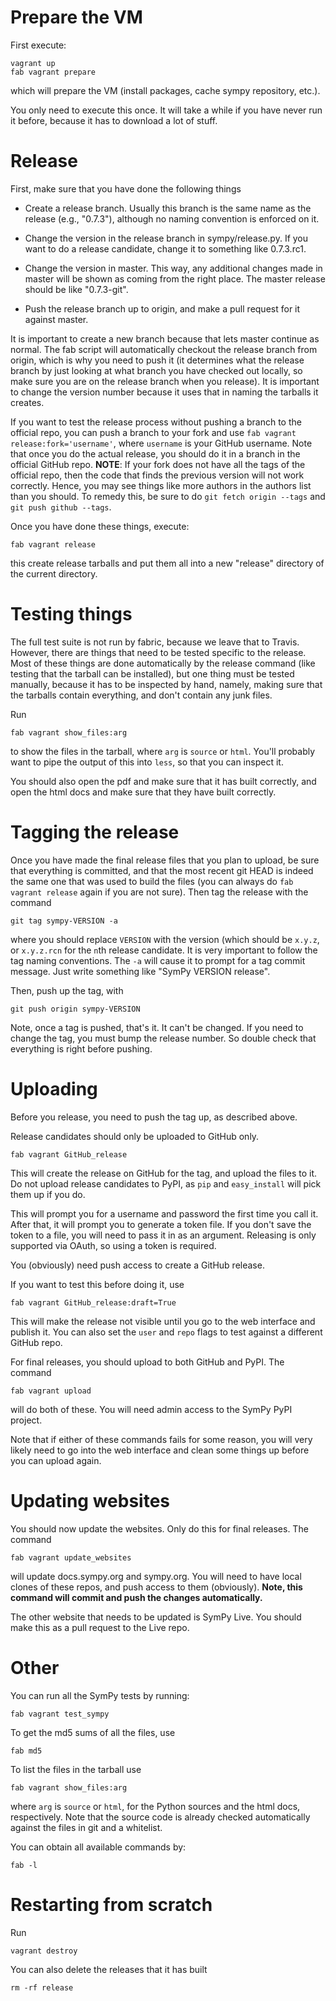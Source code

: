 # Prepare the VM

First execute:

    vagrant up
    fab vagrant prepare

which will prepare the VM (install packages, cache sympy repository, etc.).

You only need to execute this once. It will take a while if you have never run
it before, because it has to download a lot of stuff.

# Release

First, make sure that you have done the following things

- Create a release branch. Usually this branch is the same name as the release
  (e.g., "0.7.3"), although no naming convention is enforced on it.

- Change the version in the release branch in sympy/release.py.  If you want
  to do a release candidate, change it to something like 0.7.3.rc1.

- Change the version in master.  This way, any additional changes made in
  master will be shown as coming from the right place. The master release
  should be like "0.7.3-git".

- Push the release branch up to origin, and make a pull request for it against
  master.

It is important to create a new branch because that lets master continue
as normal. The fab script will automatically checkout the release branch from
origin, which is why you need to push it (it determines what the release
branch by just looking at what branch you have checked out locally, so make
sure you are on the release branch when you release). It is important to
change the version number because it uses that in naming the tarballs it
creates.

If you want to test the release process without pushing a branch to the
official repo, you can push a branch to your fork and use `fab vagrant
release:fork='username'`, where `username` is your GitHub username.  Note that
once you do the actual release, you should do it in a branch in the official
GitHub repo.  **NOTE**: If your fork does not have all the tags of the
official repo, then the code that finds the previous version will not work
correctly.  Hence, you may see things like more authors in the authors list
than you should.  To remedy this, be sure to do `git fetch origin --tags` and
`git push github --tags`.

Once you have done these things, execute:

    fab vagrant release

this create release tarballs and put them all into a new "release" directory
of the current directory.

# Testing things

The full test suite is not run by fabric, because we leave that to
Travis. However, there are things that need to be tested specific to the
release. Most of these things are done automatically by the release command
(like testing that the tarball can be installed), but one thing must be tested
manually, because it has to be inspected by hand, namely, making sure that the
tarballs contain everything, and don't contain any junk files.

Run

    fab vagrant show_files:arg

to show the files in the tarball, where `arg` is `source` or `html`.  You'll
probably want to pipe the output of this into `less`, so that you can inspect
it.

You should also open the pdf and make sure that it has built correctly, and
open the html docs and make sure that they have built correctly.

# Tagging the release

Once you have made the final release files that you plan to upload, be sure
that everything is committed, and that the most recent git HEAD is indeed the
same one that was used to build the files (you can always do `fab vagrant
release` again if you are not sure). Then tag the release with the command

    git tag sympy-VERSION -a

where you should replace `VERSION` with the version (which should be `x.y.z`,
or `x.y.z.rcn` for the `n`th release candidate. It is very important to follow
the tag naming conventions.  The `-a` will cause it to prompt for a tag commit
message. Just write something like "SymPy VERSION release".

Then, push up the tag, with

    git push origin sympy-VERSION

Note, once a tag is pushed, that's it. It can't be changed. If you need to
change the tag, you must bump the release number.  So double check that
everything is right before pushing.

# Uploading

Before you release, you need to push the tag up, as described above.

Release candidates should only be uploaded to GitHub only.

    fab vagrant GitHub_release

This will create the release on GitHub for the tag, and upload the files to
it.  Do not upload release candidates to PyPI, as `pip` and `easy_install`
will pick them up if you do.

This will prompt you for a username and password the first time you call it.
After that, it will prompt you to generate a token file.  If you don't save
the token to a file, you will need to pass it in as an argument. Releasing is
only supported via OAuth, so using a token is required.

You (obviously) need push access to create a GitHub release.

If you want to test this before doing it, use

    fab vagrant GitHub_release:draft=True

This will make the release not visible until you go to the web interface and
publish it.  You can also set the `user` and `repo` flags to test against a
different GitHub repo.

For final releases, you should upload to both GitHub and PyPI. The command

    fab vagrant upload

will do both of these.  You will need admin access to the SymPy PyPI project.

Note that if either of these commands fails for some reason, you will very
likely need to go into the web interface and clean some things up before you
can upload again.

# Updating websites

You should now update the websites. Only do this for final releases. The command

    fab vagrant update_websites

will update docs.sympy.org and sympy.org.  You will need to have local clones
of these repos, and push access to them (obviously).  **Note, this command
will commit and push the changes automatically.**

The other website that needs to be updated is SymPy Live. You should make this
as a pull request to the Live repo.

# Other

You can run all the SymPy tests by running:

    fab vagrant test_sympy

To get the md5 sums of all the files, use

    fab md5

To list the files in the tarball use

    fab vagrant show_files:arg

where `arg` is `source` or `html`, for the Python sources and the html docs,
respectively. Note that the source code is already checked automatically
against the files in git and a whitelist.

You can obtain all available commands by:

    fab -l

# Restarting from scratch

Run

    vagrant destroy

You can also delete the releases that it has built

    rm -rf release
